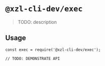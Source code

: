# `@xzl-cli-dev/exec`

> TODO: description

## Usage

```
const exec = require('@xzl-cli-dev/exec');

// TODO: DEMONSTRATE API
```

